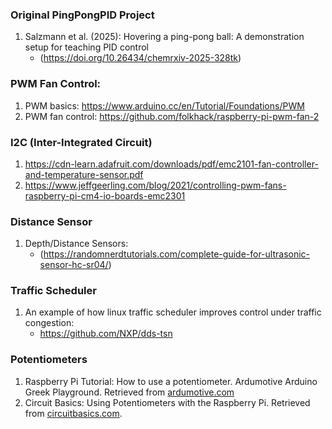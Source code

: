 ### Original PingPongPID Project
1. Salzmann et al. (2025): Hovering a ping-pong ball: A demonstration setup for teaching PID control
      - (https://doi.org/10.26434/chemrxiv-2025-328tk)  

### PWM Fan Control:  
1. PWM basics: https://www.arduino.cc/en/Tutorial/Foundations/PWM
2. PWM fan control: https://github.com/folkhack/raspberry-pi-pwm-fan-2
   
### I2C (Inter-Integrated Circuit)  
1. https://cdn-learn.adafruit.com/downloads/pdf/emc2101-fan-controller-and-temperature-sensor.pdf
2. https://www.jeffgeerling.com/blog/2021/controlling-pwm-fans-raspberry-pi-cm4-io-boards-emc2301

### Distance Sensor 
1. Depth/Distance Sensors:  
      - (https://randomnerdtutorials.com/complete-guide-for-ultrasonic-sensor-hc-sr04/)  

### Traffic Scheduler 
1. An example of how linux traffic scheduler improves control under traffic congestion:
    - https://github.com/NXP/dds-tsn
  
### Potentiometers
1. Raspberry Pi Tutorial: How to use a potentiometer. Ardumotive Arduino Greek Playground. Retrieved from [ardumotive.com](https://www.ardumotive.com/how-to-use-a-potentiometeren.html)
2. Circuit Basics: Using Potentiometers with the Raspberry Pi. Retrieved from [circuitbasics.com](https://www.circuitbasics.com/using-potentiometers-with-raspberry-pi/).

